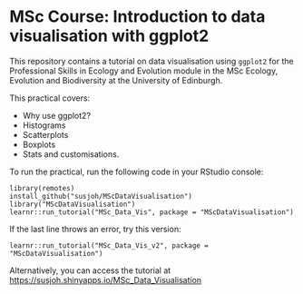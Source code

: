 # MSc Course: Introduction to data visualisation with ggplot2

This repository contains a tutorial on data visualisation using `ggplot2` for the Professional Skills in Ecology and Evolution module in the MSc Ecology, Evolution and Biodiversity at the University of Edinburgh.

This practical covers:

* Why use ggplot2?
* Histograms
* Scatterplots
* Boxplots
* Stats and customisations.

To run the practical, run the following code in your RStudio console:

```
library(remotes)
install_github("susjoh/MScDataVisualisation")
library("MScDataVisualisation")
learnr::run_tutorial("MSc_Data_Vis", package = "MScDataVisualisation")

```

If the last line throws an error, try this version:

```
learnr::run_tutorial("MSc_Data_Vis_v2", package = "MScDataVisualisation")
```


Alternatively, you can access the tutorial at https://susjoh.shinyapps.io/MSc_Data_Visualisation

